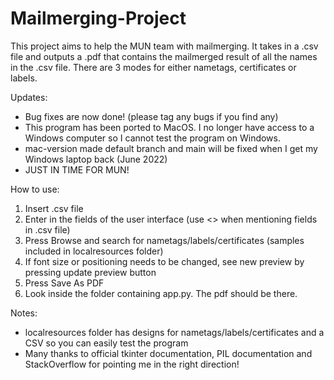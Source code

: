 # Mailmerging-Project
This project aims to help the MUN team with mailmerging. It takes in a .csv file and outputs a .pdf that contains the mailmerged result of all the names in the .csv file. There are 3 modes for either nametags, certificates or labels.

Updates:
- Bug fixes are now done! (please tag any bugs if you find any)
- This program has been ported to MacOS. I no longer have access to a Windows computer so I cannot test the program on Windows.
- mac-version made default branch and main will be fixed when I get my Windows laptop back (June 2022)
- JUST IN TIME FOR MUN!


How to use:
1. Insert .csv file
2. Enter in the fields of the user interface (use <> when mentioning fields in .csv file)
3. Press Browse and search for nametags/labels/certificates (samples included in localresources folder)
4. If font size or positioning needs to be changed, see new preview by pressing update preview button
5. Press Save As PDF
6. Look inside the folder containing app.py. The pdf should be there.

Notes:
- localresources folder has designs for nametags/labels/certificates and a CSV so you can easily test the program
- Many thanks to official tkinter documentation, PIL documentation and StackOverflow for pointing me in the right direction!
